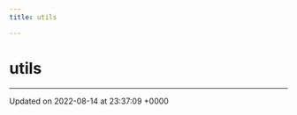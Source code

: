 ```yaml
---
title: utils

---
```


# utils








-------------------------------

Updated on 2022-08-14 at 23:37:09 +0000
